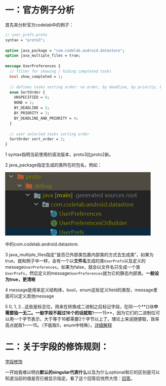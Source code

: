 # 一：官方例子分析

首先来分析官方codelab中的例子：

```protobuf
// user_prefs.proto
syntax = "proto3";

option java_package = "com.codelab.android.datastore";
option java_multiple_files = true;

message UserPreferences {
  // filter for showing / hiding completed tasks
  bool show_completed = 1;

  // defines tasks sorting order: no order, by deadline, by priority, by deadline and priority
  enum SortOrder {
    UNSPECIFIED = 0;
    NONE = 1;
    BY_DEADLINE = 2;
    BY_PRIORITY = 3;
    BY_DEADLINE_AND_PRIORITY = 4;
  }

  // user selected tasks sorting order
  SortOrder sort_order = 2;
}
```

1  syntax指明当前使用的语法版本，proto3比proto2新。

2  java_package指定生成的类所在的包名，例如：

![dfgsdfgsd](../../img/dfgsdfgsd.png)

中的com.codelab.android.datastore.

3  java_multiple_files指定“是否已外部类包裹内部类的方式去生成类”，如果为true，就和例子中一样，会有一个以**文件名**生成的类`UserPrefs`以及定义的message`UserPreferences`。如果为false，就会以文件名只生成一个类`UserPrefs`，然后定义的message`UserPreferences`就为它的静态内部类。**一般设为true，更清晰**

4  message是用来定义结构体，bool，enum这些定义field的类型，message里面可以定义其他message

5  0, 1, 2...这些是标志位，用来在转换成二进制之后标记字段，在同一个**{}块**中需要独一无二。一般字段不超过16个的话就取**1——15**，因为它们的二进制位可以用一个字节表示，大于等于16都需要2个字节以上了。理论上来说随便取，效率高点就取1——15。（不能取0，enum中特殊）。[详细解释](https://developers.google.com/protocol-buffers/docs/proto3#assigning_field_numbers)

# 二：关于字段的修饰规则：

[字段修饰](https://developers.google.com/protocol-buffers/docs/proto3#specifying_field_rules)

一开始我难以明白**默认的singular代表什么**以及为什么optional和它的区别是可以知道当前的值是否已被显示指定。看了这个回答后恍然大悟：[回答](https://softwareengineering.stackexchange.com/questions/350443/why-protobuf-3-made-all-fields-on-the-messages-optional)。







